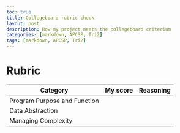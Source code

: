 ```yaml
---
toc: true
title: Collegeboard rubric check
layout: post
description: How my project meets the collegeboard criterium
categories: [markdown, APCSP, Tri2]
tags: [markdown, APCSP, Tri2]
---
```


# Rubric
| Category | My score | Reasoning |
| - | - | - | 
| Program Purpose and Function | 
| Data Abstraction |
| Managing Complexity |
